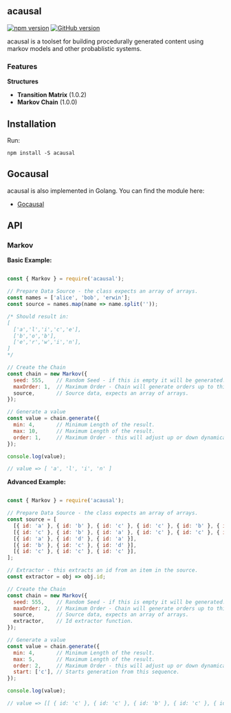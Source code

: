 ## acausal

[![npm version](https://badge.fury.io/js/acausal.svg)](https://badge.fury.io/js/acausal) [![GitHub version](https://badge.fury.io/gh/abrisene%2Facausal.svg)](https://badge.fury.io/gh/abrisene%2Facausal)

acausal is a toolset for building procedurally generated content using markov models and other probablistic systems.

### Features ###

**Structures**
+ **Transition Matrix** (1.0.2)
+ **Markov Chain** (1.0.0)

## Installation

Run:

```
npm install -S acausal
```

## Gocausal ##

acausal is also implemented in Golang. You can find the module here:
* [Gocausal](https://github.com/abrisene/gocausal)

## API

### Markov

**Basic Example:**

```javascript

const { Markov } = require('acausal');

// Prepare Data Source - the class expects an array of arrays.
const names = ['alice', 'bob', 'erwin'];
const source = names.map(name => name.split(''));

/* Should result in:
[
  ['a','l','i','c','e'],
  ['b','o','b'],
  ['e','r','w','i','n'],
]
*/

// Create the Chain
const chain = new Markov({
  seed: 555,    // Random Seed - if this is empty it will be generated.
  maxOrder: 1,  // Maximum Order - Chain will generate orders up to this value.
  source,       // Source data, expects an array of arrays.
});

// Generate a value
const value = chain.generate({
  min: 4,       // Minimum Length of the result.
  max: 10,      // Maximum Length of the result.
  order: 1,     // Maximum Order - this will adjust up or down dynamically.
});

console.log(value);

// value => [ 'a', 'l', 'i', 'n' ]

```

**Advanced Example:**
```javascript

const { Markov } = require('acausal');

// Prepare Data Source - the class expects an array of arrays.
const source = [
  [{ id: 'a' }, { id: 'b' }, { id: 'c' }, { id: 'c' }, { id: 'b' }, { id: 'a' }],
  [{ id: 'c' }, { id: 'b' }, { id: 'a' }, { id: 'c' }, { id: 'c' }, { id: 'c' }],
  [{ id: 'a' }, { id: 'd' }, { id: 'a' }],
  [{ id: 'b' }, { id: 'c' }, { id: 'd' }],
  [{ id: 'c' }, { id: 'c' }, { id: 'c' }],
];

// Extractor - this extracts an id from an item in the source.
const extractor = obj => obj.id;

// Create the Chain
const chain = new Markov({
  seed: 555,    // Random Seed - if this is empty it will be generated.
  maxOrder: 2,  // Maximum Order - Chain will generate orders up to this value.
  source,       // Source data, expects an array of arrays.
  extractor,    // Id extractor function.
});

// Generate a value
const value = chain.generate({
  min: 4,       // Minimum Length of the result.
  max: 5,       // Maximum Length of the result.
  order: 2,     // Maximum Order - this will adjust up or down dynamically.
  start: ['c'], // Starts generation from this sequence.
});

console.log(value); 

// value => [[ { id: 'c' }, { id: 'c' }, { id: 'b' }, { id: 'c' }, { id: 'c' } ]

```
